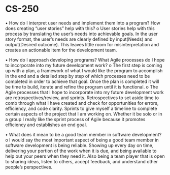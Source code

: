 # CS-250
•	How do I interpret user needs and implement them into a program? How does creating “user stories” help with this?
  o	User stories help with this process by translating the user’s needs into achievable goals. In the user story format, the user’s needs are   clearly defined by input(Needs) and output(Desired outcome). This leaves little room for misinterpretation and creates an actionable item     for the development team. 
  
•	How do I approach developing programs? What Agile processes do I hope to incorporate into my future development work?
  o	The first step is coming up with a plan, a framework of what I would like the program to accomplish in the end and a detailed step by       step of which processes need to be completed in order to achieve that goal. Once the plan is completed it will be time to build, iterate      and refine the program until it is functional. 
  o	The Agile processes that I hope to incorporate into my future development work are retrospectives/review, and sprints. Retrospectives to    set aside time to comb through what I have created and check for opportunities for errors, efficiency, and code clarity. Sprints to give      myself a timeline to complete certain aspects of the project that I am working on. Whether it be solo or in a group I really like the         sprint process of Agile because it promotes efficiency and establishes an end goal. 
  
•	What does it mean to be a good team member in software development?
  o	I would say the most important aspect of being a good team member in software development is being reliable. Showing up every day on          time, delivering your portion of the work when it is due, and being available to help out your peers when they need it. Also being a          team player that is open to sharing ideas, listen to others, accept feedback, and understand other people’s perspectives. 
